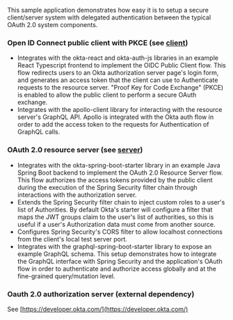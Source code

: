 

This sample application demonstrates how easy it is to setup a secure client/server system with delegated authentication between the typical OAuth 2.0 system components.

### Open ID Connect public client with PKCE (see [client](/client))
- Integrates with the okta-react and okta-auth-js libraries in an example React Typescript frontend to implement the OIDC Public Client flow. This flow redirects users to an Okta authorization server page's login form, and generates an access token that the client can use to Authenticate requests to the resource server. "Proof Key for Code Exchange" (PKCE) is enabled to allow the public client to perform a secure OAuth exchange.
- Integrates with the apollo-client library for interacting with the resource server's GraphQL API. Apollo is integrated with the Okta auth flow in order to add the access token to the requests for Authentication of GraphQL calls.
### OAuth 2.0 resource server (see [server](/server))
- Integrates with the okta-spring-boot-starter library in an example Java Spring Boot backend to implement the OAuth 2.0 Resource Server flow. This flow authorizes the access tokens provided by the public client during the execution of the Spring Security filter chain through interactions with the authorization server.
- Extends the Spring Security filter chain to inject custom roles to a user's list of Authorities. By default Okta's starter will configure a filter that maps the JWT groups claim to the user's list of authorities, so this is useful if a user's Authorization data must come from another source.
- Configures Spring Security's CORS filter to allow localhost connections from the client's local test server port.
- Integrates with the graphql-spring-boot-starter library to expose an example GraphQL schema. This setup demonstrates how to integrate the GraphQL interface with Spring Security and the application's OAuth flow in order to authenticate and authorize access globally and at the fine-grained query/mutation level.
### Oauth 2.0 authorization server (external dependency) 
See [https://developer.okta.com/](https://developer.okta.com/)
